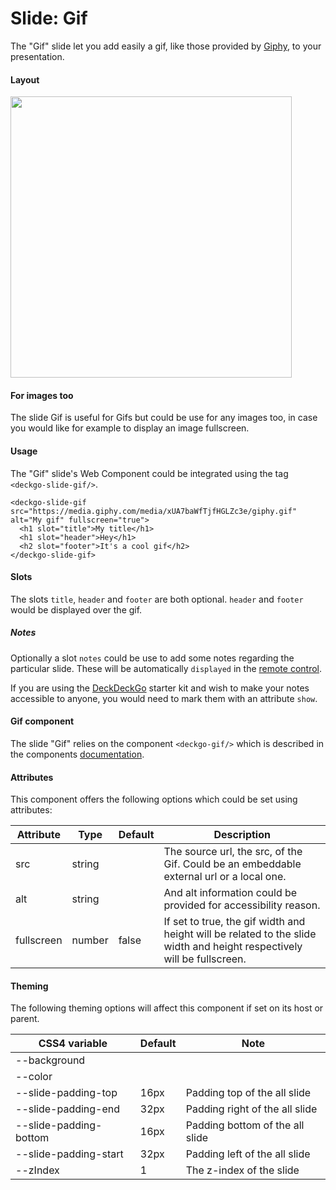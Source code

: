 # Slide: Gif

The "Gif" slide let you add easily a gif, like those provided by [Giphy](https://giphy.com), to your presentation.

#### Layout

<img src="https://github.com/deckgo/deckdeckgo/blob/master/doc/slides/deckdeckgo-slide-gif-layout.gif" width="450px"/>

#### For images too

The slide Gif is useful for Gifs but could be use for any images too, in case you would like for example to display an image fullscreen.

#### Usage

The "Gif" slide's Web Component could be integrated using the tag `<deckgo-slide-gif/>`.

```
<deckgo-slide-gif src="https://media.giphy.com/media/xUA7baWfTjfHGLZc3e/giphy.gif" alt="My gif" fullscreen="true">
  <h1 slot="title">My title</h1>
  <h1 slot="header">Hey</h1>
  <h2 slot="footer">It's a cool gif</h2>
</deckgo-slide-gif>
```

#### Slots

The slots `title`, `header` and `footer` are both optional. `header` and `footer` would be displayed over the gif.

##### Notes

Optionally a slot `notes` could be use to add some notes regarding the particular slide. These will be automatically `displayed` in the [remote control](https://deckdeckgo.app).

If you are using the [DeckDeckGo] starter kit and wish to make your notes accessible to anyone, you would need to mark them with an attribute `show`.

#### Gif component

The slide "Gif" relies on the component `<deckgo-gif/>` which is described in the components [documentation](https://github.com/deckgo/deckdeckgo/blob/master/doc/components/components.md).

#### Attributes

This component offers the following options which could be set using attributes:

| Attribute                      | Type   | Default   | Description   |
| -------------------------- |-----------------|-----------------|-----------------|
| src | string |  | The source url, the src, of the Gif. Could be an embeddable external url or a local one. |
| alt | string |  | And alt information could be provided for accessibility reason. |
| fullscreen | number | false | If set to true, the gif width and height will be related to the slide width and height respectively will be fullscreen. |

#### Theming

The following theming options will affect this component if set on its host or parent.

| CSS4 variable                      | Default | Note |
| -------------------------- |-----------------|-----------------|
| --background |  |  |
| --color |  |  |
| --slide-padding-top | 16px | Padding top of the all slide |
| --slide-padding-end | 32px | Padding right of the all slide |
| --slide-padding-bottom | 16px | Padding bottom of the all slide |
| --slide-padding-start | 32px | Padding left of the all slide |
| --zIndex | 1 | The z-index of the slide |

[DeckDeckGo]: https://deckdeckgo.com